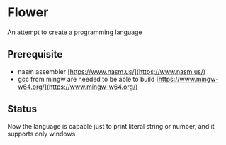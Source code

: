 # Flower

An attempt to create a programming language

## Prerequisite

- nasm assembler [https://www.nasm.us/](https://www.nasm.us/)  
- gcc from mingw are needed to be able to build [https://www.mingw-w64.org/](https://www.mingw-w64.org/)


## Status

Now the language is capable just to print literal string or number, and it supports only windows